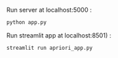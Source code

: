 Run server at localhost:5000 :

   ```bash
   python app.py
   ```

Run streamlit app at localhost:8501) :

   ```bash
   streamlit run apriori_app.py
   ```
